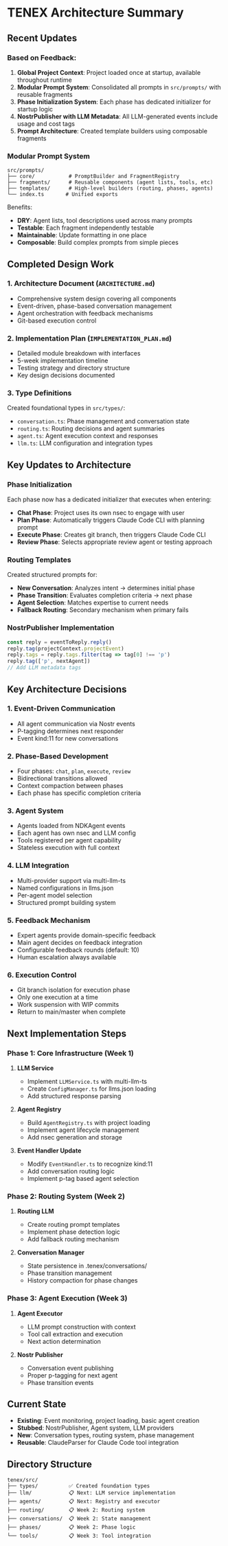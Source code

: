 # TENEX Architecture Summary

## Recent Updates

### Based on Feedback:
1. **Global Project Context**: Project loaded once at startup, available throughout runtime
2. **Modular Prompt System**: Consolidated all prompts in `src/prompts/` with reusable fragments
3. **Phase Initialization System**: Each phase has dedicated initializer for startup logic
4. **NostrPublisher with LLM Metadata**: All LLM-generated events include usage and cost tags
5. **Prompt Architecture**: Created template builders using composable fragments

### Modular Prompt System
```
src/prompts/
├── core/           # PromptBuilder and FragmentRegistry
├── fragments/      # Reusable components (agent lists, tools, etc)
├── templates/      # High-level builders (routing, phases, agents)
└── index.ts       # Unified exports
```

Benefits:
- **DRY**: Agent lists, tool descriptions used across many prompts
- **Testable**: Each fragment independently testable
- **Maintainable**: Update formatting in one place
- **Composable**: Build complex prompts from simple pieces

## Completed Design Work

### 1. Architecture Document (`ARCHITECTURE.md`)
- Comprehensive system design covering all components
- Event-driven, phase-based conversation management
- Agent orchestration with feedback mechanisms
- Git-based execution control

### 2. Implementation Plan (`IMPLEMENTATION_PLAN.md`)
- Detailed module breakdown with interfaces
- 5-week implementation timeline
- Testing strategy and directory structure
- Key design decisions documented

### 3. Type Definitions
Created foundational types in `src/types/`:
- `conversation.ts`: Phase management and conversation state
- `routing.ts`: Routing decisions and agent summaries
- `agent.ts`: Agent execution context and responses
- `llm.ts`: LLM configuration and integration types

## Key Updates to Architecture

### Phase Initialization
Each phase now has a dedicated initializer that executes when entering:
- **Chat Phase**: Project uses its own nsec to engage with user
- **Plan Phase**: Automatically triggers Claude Code CLI with planning prompt
- **Execute Phase**: Creates git branch, then triggers Claude Code CLI
- **Review Phase**: Selects appropriate review agent or testing approach

### Routing Templates
Created structured prompts for:
- **New Conversation**: Analyzes intent → determines initial phase
- **Phase Transition**: Evaluates completion criteria → next phase
- **Agent Selection**: Matches expertise to current needs
- **Fallback Routing**: Secondary mechanism when primary fails

### NostrPublisher Implementation
```typescript
const reply = eventToReply.reply()
reply.tag(projectContext.projectEvent)
reply.tags = reply.tags.filter(tag => tag[0] !== 'p')
reply.tag(['p', nextAgent])
// Add LLM metadata tags
```

## Key Architecture Decisions

### 1. Event-Driven Communication
- All agent communication via Nostr events
- P-tagging determines next responder
- Event kind:11 for new conversations

### 2. Phase-Based Development
- Four phases: `chat`, `plan`, `execute`, `review`
- Bidirectional transitions allowed
- Context compaction between phases
- Each phase has specific completion criteria

### 3. Agent System
- Agents loaded from NDKAgent events
- Each agent has own nsec and LLM config
- Tools registered per agent capability
- Stateless execution with full context

### 4. LLM Integration
- Multi-provider support via multi-llm-ts
- Named configurations in llms.json
- Per-agent model selection
- Structured prompt building system

### 5. Feedback Mechanism
- Expert agents provide domain-specific feedback
- Main agent decides on feedback integration
- Configurable feedback rounds (default: 10)
- Human escalation always available

### 6. Execution Control
- Git branch isolation for execution phase
- Only one execution at a time
- Work suspension with WIP commits
- Return to main/master when complete

## Next Implementation Steps

### Phase 1: Core Infrastructure (Week 1)
1. **LLM Service**
   - Implement `LLMService.ts` with multi-llm-ts
   - Create `ConfigManager.ts` for llms.json loading
   - Add structured response parsing

2. **Agent Registry**
   - Build `AgentRegistry.ts` with project loading
   - Implement agent lifecycle management
   - Add nsec generation and storage

3. **Event Handler Update**
   - Modify `EventHandler.ts` to recognize kind:11
   - Add conversation routing logic
   - Implement p-tag based agent selection

### Phase 2: Routing System (Week 2)
1. **Routing LLM**
   - Create routing prompt templates
   - Implement phase detection logic
   - Add fallback routing mechanism

2. **Conversation Manager**
   - State persistence in .tenex/conversations/
   - Phase transition management
   - History compaction for phase changes

### Phase 3: Agent Execution (Week 3)
1. **Agent Executor**
   - LLM prompt construction with context
   - Tool call extraction and execution
   - Next action determination

2. **Nostr Publisher**
   - Conversation event publishing
   - Proper p-tagging for next agent
   - Phase transition events

## Current State

- **Existing**: Event monitoring, project loading, basic agent creation
- **Stubbed**: NostrPublisher, Agent system, LLM providers
- **New**: Conversation types, routing system, phase management
- **Reusable**: ClaudeParser for Claude Code tool integration

## Directory Structure
```
tenex/src/
├── types/          ✅ Created foundation types
├── llm/            📋 Next: LLM service implementation
├── agents/         📋 Next: Registry and executor
├── routing/        📋 Week 2: Routing system
├── conversations/  📋 Week 2: State management
├── phases/         📋 Week 2: Phase logic
└── tools/          📋 Week 3: Tool integration
```